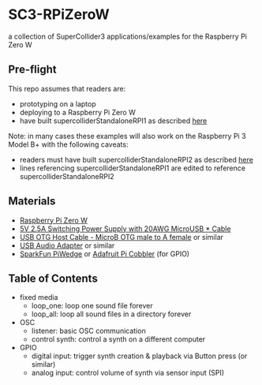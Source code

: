# SC3-RPiZeroW
a collection of SuperCollider3 applications/examples for the Raspberry Pi Zero W

## Pre-flight

This repo assumes that readers are:
* prototyping on a laptop
* deploying to a Raspberry Pi Zero W
* have built supercolliderStandaloneRPI1 as described [here](https://github.com/redFrik/supercolliderStandaloneRPI1)

Note: in many cases these examples will also work on the Raspberry Pi 3 Model B+ with the following caveats:
* readers must have built supercolliderStandaloneRPI2 as described [here](https://github.com/redFrik/supercolliderStandaloneRPI2)
* lines referencing supercolliderStandaloneRPI1 are edited to reference supercolliderStandaloneRPI2

## Materials
* [Raspberry Pi Zero W](https://www.adafruit.com/product/3708)
* [5V 2.5A Switching Power Supply with 20AWG MicroUSB * Cable](https://www.adafruit.com/product/1995)
* [USB OTG Host Cable - MicroB OTG male to A female](https://www.adafruit.com/product/1099) or similar
* [USB Audio Adapter](https://www.adafruit.com/product/1475) or similar
* [SparkFun PiWedge](https://www.sparkfun.com/products/13717) or [Adafruit Pi Cobbler](https://www.adafruit.com/product/2028) (for GPIO)


## Table of Contents
* fixed media
  * loop_one: loop one sound file forever
  * loop_all: loop all sound files in a directory forever
* OSC
  * listener: basic OSC communication
  * control synth: control a synth on a different computer
* GPIO
  * digital input: trigger synth creation & playback via Button press (or similar)
  * analog input: control volume of synth via sensor input (SPI)
